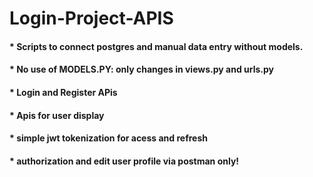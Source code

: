 # Login-Project-APIS
#### * Scripts to connect postgres and manual data entry without models.
#### * No use of MODELS.PY: only changes in views.py and urls.py
#### * Login and Register APis
#### * Apis for user display
#### * simple jwt tokenization for acess and refresh
#### * authorization and edit user profile via postman only!

